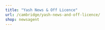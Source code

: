 ```yaml
---
title: "Yash News & Off Licence"
url: /cambridge/yash-news-and-off-licence/
shop: newsagent
---
```

